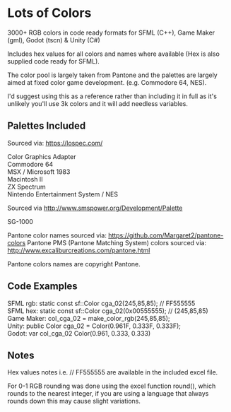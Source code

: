 # Lots of Colors

3000+ RGB colors in code ready formats for SFML (C++), Game Maker (gml), Godot (tscn) &amp; Unity (C#)

Includes hex values for all colors and names where available (Hex is also supplied code ready for SFML).

The color pool is largely taken from Pantone and the palettes are largely aimed at fixed color game development. (e.g. Commodore 64, NES).

I'd suggest using this as a reference rather than including it in full as it's unlikely you'll use 3k colors and it will add needless variables.

## Palettes Included

Sourced via: https://lospec.com/

  Color Graphics Adapter  
  Commodore 64  
  MSX / Microsoft 1983  
  Macintosh II  
  ZX Spectrum  
  Nintendo Entertainment System / NES  

Sourced via http://www.smspower.org/Development/Palette

  SG-1000
 
Pantone color names sourced via:  https://github.com/Margaret2/pantone-colors
Pantone PMS (Pantone Matching System) colors sourced via: http://www.excaliburcreations.com/pantone.html

Pantone colors names are copyright Pantone.

## Code Examples

SFML rgb:			static const sf::Color cga_02(245,85,85); // FF555555  
SFML hex:     static const sf::Color cga_02(0x00555555); // (245,85,85)  
Game Maker:   col_cga_02 = make_color_rgb(245,85,85);  
Unity:        public Color cga_02 = Color(0.961F, 0.333F, 0.333F);  
Godot:        var col_cga_02 Color(0.961, 0.333, 0.333)  

## Notes

Hex values notes i.e. // FF555555 are available in the included excel file.

For 0-1 RGB rounding was done using the excel function round(), which rounds to the nearest integer, if you are using a language that always rounds down this may cause slight variations. 
